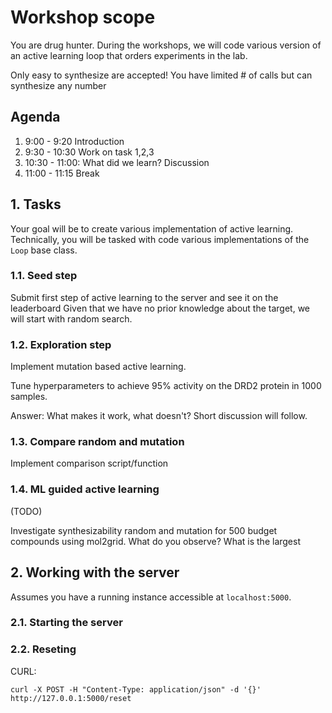 # Workshop scope

You are drug hunter. During the workshops, we will code various version of an active learning loop that orders experiments in the lab.

Only easy to synthesize are accepted! You have limited # of calls but can synthesize any number

## Agenda

1. 9:00 - 9:20 Introduction 
2. 9:30 - 10:30 Work on task 1,2,3 
5. 10:30 - 11:00: What did we learn? Discussion
6. 11:00 - 11:15 Break

## 1. Tasks

Your goal will be to create various implementation of active learning. Technically, you will be tasked with code various implementations of the `Loop` base class.

### 1.1. Seed step

Submit first step of active learning to the server and see it on the leaderboard
Given that we have no prior knowledge about the target, we will start with random search.

### 1.2. Exploration step

Implement mutation based active learning.

Tune hyperparameters to achieve 95% activity on the DRD2 protein in 1000 samples.

Answer: What makes it work, what doesn't? Short discussion will follow.

### 1.3. Compare random and mutation

Implement comparison script/function

### 1.4. ML guided active learning

(TODO)

Investigate synthesizability random and mutation for 500 budget compounds using mol2grid. What do you observe?
What is the largest

## 2. Working with the server

Assumes you have a running instance accessible at `localhost:5000`.

### 2.1. Starting the server

### 2.2. Reseting

CURL:
```commandline
curl -X POST -H "Content-Type: application/json" -d '{}' http://127.0.0.1:5000/reset
```

